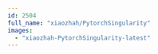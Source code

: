 ```yaml
---
id: 2504
full_name: "xiaozhah/PytorchSingularity"
images: 
  - "xiaozhah-PytorchSingularity-latest"
---
```

